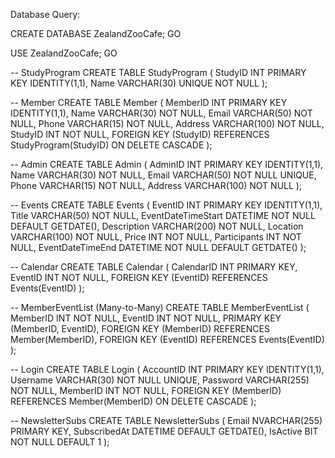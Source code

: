 Database Query:

CREATE DATABASE ZealandZooCafe;
GO

USE ZealandZooCafe;
GO

-- StudyProgram
CREATE TABLE StudyProgram (
    StudyID INT PRIMARY KEY IDENTITY(1,1),
    Name VARCHAR(30) UNIQUE NOT NULL
);

-- Member
CREATE TABLE Member (
    MemberID INT PRIMARY KEY IDENTITY(1,1),
    Name VARCHAR(30) NOT NULL,
    Email VARCHAR(50) NOT NULL,
    Phone VARCHAR(15) NOT NULL,
    Address VARCHAR(100) NOT NULL,
    StudyID INT NOT NULL,
    FOREIGN KEY (StudyID) REFERENCES StudyProgram(StudyID) ON DELETE CASCADE
);

-- Admin
CREATE TABLE Admin (
    AdminID INT PRIMARY KEY IDENTITY(1,1),
    Name VARCHAR(30) NOT NULL,
    Email VARCHAR(50) NOT NULL UNIQUE,
    Phone VARCHAR(15) NOT NULL,
    Address VARCHAR(100) NOT NULL
);

-- Events
CREATE TABLE Events (
    EventID INT PRIMARY KEY IDENTITY(1,1),
    Title VARCHAR(50) NOT NULL,
    EventDateTimeStart DATETIME NOT NULL DEFAULT GETDATE(),
    Description VARCHAR(200) NOT NULL,
    Location VARCHAR(100) NOT NULL,
    Price INT NOT NULL,
    Participants INT NOT NULL,
    EventDateTimeEnd DATETIME NOT NULL DEFAULT GETDATE()
);

-- Calendar
CREATE TABLE Calendar (
    CalendarID INT PRIMARY KEY,
    EventID INT NOT NULL,
    FOREIGN KEY (EventID) REFERENCES Events(EventID)
);

-- MemberEventList (Many-to-Many)
CREATE TABLE MemberEventList (
    MemberID INT NOT NULL,
    EventID INT NOT NULL,
    PRIMARY KEY (MemberID, EventID),
    FOREIGN KEY (MemberID) REFERENCES Member(MemberID),
    FOREIGN KEY (EventID) REFERENCES Events(EventID)
);

-- Login
CREATE TABLE Login (
    AccountID INT PRIMARY KEY IDENTITY(1,1),
    Username VARCHAR(30) NOT NULL UNIQUE,
    Password VARCHAR(255) NOT NULL,
    MemberID INT NOT NULL,
    FOREIGN KEY (MemberID) REFERENCES Member(MemberID) ON DELETE CASCADE
);

-- NewsletterSubs
CREATE TABLE NewsletterSubs (
    Email NVARCHAR(255) PRIMARY KEY,
    SubscribedAt DATETIME DEFAULT GETDATE(),
    IsActive BIT NOT NULL DEFAULT 1
);
